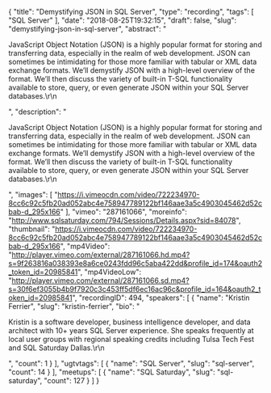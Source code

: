 {
  "title": "Demystifying JSON in SQL Server",
  "type": "recording",
  "tags": [
    "SQL Server"
  ],
  "date": "2018-08-25T19:32:15",
  "draft": false,
  "slug": "demystifying-json-in-sql-server",
  "abstract": "<p>JavaScript Object Notation (JSON) is a highly popular format for storing and transferring data, especially in the realm of web development. JSON can sometimes be intimidating for those more familiar with tabular or XML data exchange formats. We’ll demystify JSON with a high-level overview of the format. We’ll then discuss the variety of built-in T-SQL functionality available to store, query, or even generate JSON within your SQL Server databases.\r\n</p>",
  "description": "<p>JavaScript Object Notation (JSON) is a highly popular format for storing and transferring data, especially in the realm of web development. JSON can sometimes be intimidating for those more familiar with tabular or XML data exchange formats. We’ll demystify JSON with a high-level overview of the format. We’ll then discuss the variety of built-in T-SQL functionality available to store, query, or even generate JSON within your SQL Server databases.\r\n</p>",
  "images": [
    "https://i.vimeocdn.com/video/722234970-8cc6c92c5fb20ad052abc4e758947789122bf146aae3a5c4903045462d52cbab-d_295x166"
  ],
  "vimeo": "287161066",
  "moreinfo": "http://www.sqlsaturday.com/794/Sessions/Details.aspx?sid=84078",
  "thumbnail": "https://i.vimeocdn.com/video/722234970-8cc6c92c5fb20ad052abc4e758947789122bf146aae3a5c4903045462d52cbab-d_295x166",
  "mp4Video": "http://player.vimeo.com/external/287161066.hd.mp4?s=9f263816a038393e8a6ce0243fdd96c5aba422dd&profile_id=174&oauth2_token_id=20985841",
  "mp4VideoLow": "http://player.vimeo.com/external/287161066.sd.mp4?s=30f6ef3055b4b9f7920c3c453ff5df6ec16ac96c&profile_id=164&oauth2_token_id=20985841",
  "recordingID": 494,
  "speakers": [
    {
      "name": "Kristin Ferrier",
      "slug": "kristin-ferrier",
      "bio": "<p>Kristin is a software developer, business intelligence developer, and data architect with 10+ years SQL Server experience. She speaks frequently at local user groups with regional speaking credits including Tulsa Tech Fest and SQL Saturday Dallas.\r\n</p>",
      "count": 1
    }
  ],
  "ugtvtags": [
    {
      "name": "SQL Server",
      "slug": "sql-server",
      "count": 14
    }
  ],
  "meetups": [
    {
      "name": "SQL Saturday",
      "slug": "sql-saturday",
      "count": 127
    }
  ]
}